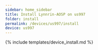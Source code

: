 ```yaml
---
sidebar: home_sidebar
title: Install Lynnrin-AOSP on us997
folder: install
permalink: /devices/us997/install
device: us997
---
```

{% include templates/device_install.md %}
